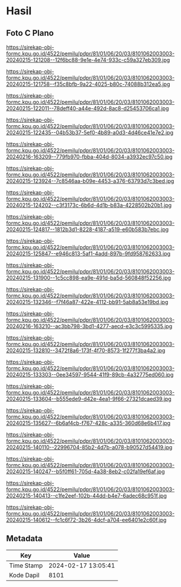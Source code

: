 # Hasil

## Foto C Plano

https://sirekap-obj-formc.kpu.go.id/4522/pemilu/pdpr/81/01/06/20/03/8101062003003-20240215-121208--12f6bc88-9e1e-4e74-933c-c59a327eb309.jpg

https://sirekap-obj-formc.kpu.go.id/4522/pemilu/pdpr/81/01/06/20/03/8101062003003-20240215-121758--f35c8bfb-9a22-4025-b80c-74088b312ea5.jpg

https://sirekap-obj-formc.kpu.go.id/4522/pemilu/pdpr/81/01/06/20/03/8101062003003-20240215-122011--78deff40-a44e-492d-8ac8-d25453706ca1.jpg

https://sirekap-obj-formc.kpu.go.id/4522/pemilu/pdpr/81/01/06/20/03/8101062003003-20240215-122435--04b53b37-5ef0-4b89-a0d3-4d46ce41e7e2.jpg

https://sirekap-obj-formc.kpu.go.id/4522/pemilu/pdpr/81/01/06/20/03/8101062003003-20240216-163209--779fb970-fbba-404d-8034-a3932ec97c50.jpg

https://sirekap-obj-formc.kpu.go.id/4522/pemilu/pdpr/81/01/06/20/03/8101062003003-20240215-123924--7c8546aa-b09e-4453-a376-63793d7c3bed.jpg

https://sirekap-obj-formc.kpu.go.id/4522/pemilu/pdpr/81/01/06/20/03/8101062003003-20240215-124202--c3f3173c-6b6d-4d1b-b83a-4228502b20b1.jpg

https://sirekap-obj-formc.kpu.go.id/4522/pemilu/pdpr/81/01/06/20/03/8101062003003-20240215-124817--1812b3d1-8228-4187-a519-e60b583b7ebc.jpg

https://sirekap-obj-formc.kpu.go.id/4522/pemilu/pdpr/81/01/06/20/03/8101062003003-20240215-125847--e946c813-5af1-4add-897b-9fd958762633.jpg

https://sirekap-obj-formc.kpu.go.id/4522/pemilu/pdpr/81/01/06/20/03/8101062003003-20240215-131900--1c5cc898-ea9e-491d-ba5d-560848f52256.jpg

https://sirekap-obj-formc.kpu.go.id/4522/pemilu/pdpr/81/01/06/20/03/8101062003003-20240215-132346--f7f46a87-422e-4112-bb91-5ab8a53e19bd.jpg

https://sirekap-obj-formc.kpu.go.id/4522/pemilu/pdpr/81/01/06/20/03/8101062003003-20240216-163210--ac3bb798-3bd1-4277-aecd-e3c3c5995335.jpg

https://sirekap-obj-formc.kpu.go.id/4522/pemilu/pdpr/81/01/06/20/03/8101062003003-20240215-132810--3472f8a6-173f-4f70-8573-1f277f3ba4a2.jpg

https://sirekap-obj-formc.kpu.go.id/4522/pemilu/pdpr/81/01/06/20/03/8101062003003-20240215-133303--0ee34597-9544-41f9-89cb-4a32775ed060.jpg

https://sirekap-obj-formc.kpu.go.id/4522/pemilu/pdpr/81/01/06/20/03/8101062003003-20240215-133604--b555ede9-d42e-4ea1-9f66-27321dcaed39.jpg

https://sirekap-obj-formc.kpu.go.id/4522/pemilu/pdpr/81/01/06/20/03/8101062003003-20240215-135627--6b6af4cb-f767-428c-a335-360d68e6b417.jpg

https://sirekap-obj-formc.kpu.go.id/4522/pemilu/pdpr/81/01/06/20/03/8101062003003-20240215-140110--22996704-85b2-4d7b-a078-b90527d54419.jpg

https://sirekap-obj-formc.kpu.go.id/4522/pemilu/pdpr/81/01/06/20/03/8101062003003-20240215-140247--b5f0ff61-705d-4a38-8eb2-c02fa19ef6af.jpg

https://sirekap-obj-formc.kpu.go.id/4522/pemilu/pdpr/81/01/06/20/03/8101062003003-20240215-140413--c1fe2eef-102b-44dd-b4e7-6adec68c951f.jpg

https://sirekap-obj-formc.kpu.go.id/4522/pemilu/pdpr/81/01/06/20/03/8101062003003-20240215-140612--fc1c6f72-3b26-4dcf-a704-ee6401e2c60f.jpg


## Metadata

| Key        | Value               |
| ---------- | ------------------- |
| Time Stamp | 2024-02-17 13:05:41 |
| Kode Dapil | 8101                |



